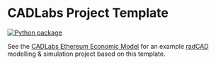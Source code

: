 # CADLabs Project Template

[![Python package](https://github.com/CADLabs/CADLabs-Project-Template/actions/workflows/python.yml/badge.svg)](https://github.com/CADLabs/CADLabs-Project-Template/actions/workflows/python.yml)

See the [CADLabs Ethereum Economic Model](https://github.com/CADLabs/ethereum-economic-model) for an example [radCAD](https://github.com/CADLabs/radCAD) modelling & simulation project based on this template.
